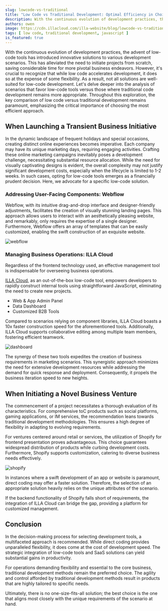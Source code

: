 ```yaml
---
slug: lowcode-vs-traditional
title: "Low Code vs Traditional Development: Optimal Efficiency in Choice"
description: With the continuous evolution of development practices, the advent of low-code tools has introduced innovative solutions to various development scenarios. This has alleviated the need to initiate projects from scratch, saving considerable time for more pivotal business endeavors. However, it's crucial to recognize that while low code accelerates development, it does so at the expense of some flexibility. As a result, not all solutions are well-suited for low-code development. Let's delve deeper into the analysis of scenarios that favor low-code tools versus those where traditional code development remains more appropriate. Throughout this exploration, the key comparison of low code versus traditional development remains paramount, emphasizing the critical importance of choosing the most efficient approach.
authors: owen
image: https://cdn.illacloud.com/illa-website/blog/lowcode-vs-traditional/cover.png
tags: [ low code, traditional development, javascript ]
is_featured: true
---
```


With the continuous evolution of development practices, the advent of low-code tools has introduced innovative solutions to various development scenarios. This has alleviated the need to initiate projects from scratch, saving considerable time for more pivotal business endeavors. However, it's crucial to recognize that while low code accelerates development, it does so at the expense of some flexibility. As a result, not all solutions are well-suited for low-code development. Let's delve deeper into the analysis of scenarios that favor low-code tools versus those where traditional code development remains more appropriate. Throughout this exploration, the key comparison of low code versus traditional development remains paramount, emphasizing the critical importance of choosing the most efficient approach.

## When Launching a Transient Business Initiative

In the dynamic landscape of frequent holidays and special occasions, creating distinct online experiences becomes imperative. Each company may have its unique marketing days, requiring engaging activities. Crafting these online marketing campaigns inevitably poses a development challenge, necessitating substantial resource allocation. While the need for visually captivating designs is evident, the overall complexity may not justify significant development costs, especially when the lifecycle is limited to 1-2 weeks. In such cases, opting for low-code tools emerges as a financially prudent decision. Here, we advocate for a specific low-code solution.

### Addressing User-Facing Components: Webflow

Webflow, with its intuitive drag-and-drop interface and designer-friendly adjustments, facilitates the creation of visually stunning landing pages. This approach allows users to interact with an aesthetically pleasing website, and remarkably, only requires the expertise of a single designer. Furthermore, Webflow offers an array of templates that can be easily customized, enabling the swift construction of an exquisite website.

![webflow](https://cdn.illacloud.com/illa-website/blog/lowcode-vs-traditional/webflow.png)

### Managing Business Operations: ILLA Cloud

Regardless of the frontend technology used, an effective management tool is indispensable for overseeing business operations.

[ILLA Cloud](https://illacloud.com), as an out-of-the-box low-code tool, empowers developers to rapidly construct internal tools using straightforward JavaScript, eliminating the need to create new projects.

- Web & App Admin Panel
- Data Dashboard
- Customized B2B Tools

Compared to scenarios relying on component libraries, ILLA Cloud boasts a 10x faster construction speed for the aforementioned tools. Additionally, ILLA Cloud supports collaborative editing among multiple team members, fostering efficient teamwork.

![dashboard](https://cdn.illacloud.com/illa-website/blog/lowcode-vs-traditional/dashboard.png)

The synergy of these two tools expedites the creation of business requirements in marketing scenarios. This synergistic approach minimizes the need for extensive development resources while addressing the demand for quick response and deployment. Consequently, it propels the business iteration speed to new heights.

## When Initiating a Novel Business Venture

The commencement of a project necessitates a thorough evaluation of its characteristics. For comprehensive toC products such as social platforms, gaming applications, or IM services, the recommendation leans towards traditional development methodologies. This ensures a high degree of flexibility in adapting to evolving requirements.

For ventures centered around retail or services, the utilization of Shopify for frontend presentation proves advantageous. This choice guarantees widespread distribution of products while curbing development costs. Furthermore, Shopify supports customization, catering to diverse business needs effectively.

![shopify](https://cdn.illacloud.com/illa-website/blog/lowcode-vs-traditional/shopify.png)

In instances where a swift development of an app or website is paramount, direct coding may offer a faster solution. Therefore, the selection of an appropriate solution heavily relies on the unique attributes of the scenario.

If the backend functionality of Shopify falls short of requirements, the integration of ILLA Cloud can bridge the gap, providing a platform for customized management.

## Conclusion

In the decision-making process for selecting development tools, a multifaceted approach is recommended. While direct coding provides unparalleled flexibility, it does come at the cost of development speed. The strategic integration of low-code tools and SaaS solutions can yield substantial gains in productivity.

For operations demanding flexibility and essential to the core business, traditional development methods remain the preferred choice. The agility and control afforded by traditional development methods result in products that are highly tailored to specific needs.

Ultimately, there is no one-size-fits-all solution; the best choice is the one that aligns most closely with the unique requirements of the scenario at hand.